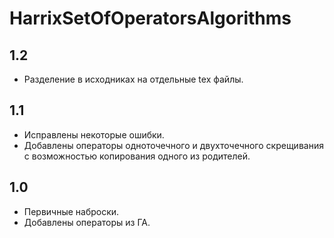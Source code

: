 HarrixSetOfOperatorsAlgorithms
==============================

1.2
---
 * Разделение в исходниках на отдельные tex файлы.

1.1
---
 * Исправлены некоторые ошибки.
 * Добавлены операторы одноточечного и двухточечного скрещивания с возможностью копирования одного из родителей.

1.0
---
 * Первичные наброски.
 * Добавлены операторы из ГА.
